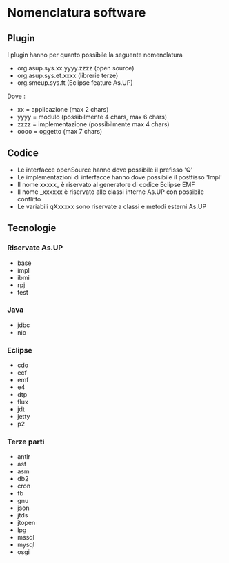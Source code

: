 # Nomenclatura software

## Plugin

I plugin hanno per quanto possibile la seguente nomenclatura
-  org.asup.sys.xx.yyyy.zzzz (open source)
-  org.asup.sys.et.xxxx (librerie terze)
-  org.smeup.sys.ft (Eclipse feature As.UP)

Dove : 
-  xx = applicazione (max 2 chars)
-  yyyy = modulo (possibilmente 4 chars, max 6 chars)
-  zzzz = implementazione (possibilmente max 4 chars)
-  oooo = oggetto (max 7 chars)

## Codice
-  Le interfacce openSource hanno dove possibile il prefisso 'Q'
-  Le implementazioni di interfacce hanno dove possibile il postfisso 'Impl'
-  Il nome xxxxx_ è riservato al generatore di codice Eclipse EMF
-  Il nome _xxxxxx è riservato alle classi interne As.UP con possibile conflitto
-  Le variabili qXxxxxx sono riservate a classi e metodi esterni As.UP


## Tecnologie

### Riservate As.UP
-  base
-  impl
-  ibmi
-  rpj
-  test

### Java
-  jdbc
-  nio

### Eclipse
-  cdo
-  ecf
-  emf
-  e4
-  dtp
-  flux
-  jdt
-  jetty
-  p2

### Terze parti
-  antlr
-  asf
-  asm
-  db2
-  cron
-  fb
-  gnu
-  json
-  jtds
-  jtopen
-  lpg
-  mssql
-  mysql
-  osgi
